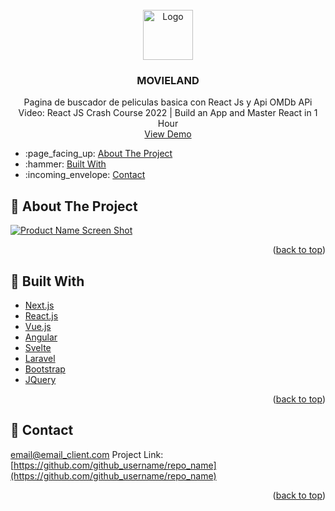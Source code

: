 <div id="top"></div>

<!-- PROJECT LOGO -->
<br />
<div align="center">
  <a href="https://github.com/github_username/repo_name">
    <img src="https://talent2win.com/wp-content/uploads/2021/09/LogoDefault.png" alt="Logo" width="80" height="80">
  </a>

<h3 align="center">MOVIELAND</h3>

  <p align="center">
   Pagina de buscador de peliculas basica con React Js y Api OMDb APi
   Video: React JS Crash Course 2022 | Build an App and Master React in 1 Hour
    <br />
    <a href="https://github.com/github_username/repo_name">View Demo</a>
  </p>
</div>


<!-- TABLE OF CONTENTS -->
<div>
  <ul>
    <li>
      :page_facing_up: <a href="#about-the-project">About The Project</a>
     </li>
     <li>
      :hammer: <a href="#built-with">Built With</a>
    </li>
   <li>
     :incoming_envelope: <a href="#contact">Contact</a>
  </li>
    </ul>
</div>



<!-- ABOUT THE PROJECT -->
## :page_facing_up: About The Project

[![Product Name Screen Shot][product-screenshot]](https://example.com)

<!--Here's a blank template to get started: To avoid retyping too much info. Do a search and replace with your text editor for the following: `github_username`, `repo_name`, `twitter_handle`, `linkedin_username`, `email_client`, `email`, `project_title`, `project_description`*-->

<p align="right">(<a href="#top">back to top</a>)</p>



## :hammer: Built With

* [Next.js](https://nextjs.org/)
* [React.js](https://reactjs.org/)
* [Vue.js](https://vuejs.org/)
* [Angular](https://angular.io/)
* [Svelte](https://svelte.dev/)
* [Laravel](https://laravel.com)
* [Bootstrap](https://getbootstrap.com)
* [JQuery](https://jquery.com)

<p align="right">(<a href="#top">back to top</a>)</p>


<!-- CONTACT -->
## :incoming_envelope: Contact

email@email_client.com
Project Link: [https://github.com/github_username/repo_name](https://github.com/github_username/repo_name)

<p align="right">(<a href="#top">back to top</a>)</p>




<!-- MARKDOWN LINKS & IMAGES -->
<!-- https://www.markdownguide.org/basic-syntax/#reference-style-links -->
[contributors-shield]: https://img.shields.io/github/contributors/github_username/repo_name.svg?style=for-the-badge
[contributors-url]: https://github.com/github_username/repo_name/graphs/contributors
[license-url]: https://github.com/github_username/repo_name/blob/master/LICENSE.txt
[linkedin-shield]: https://img.shields.io/badge/-LinkedIn-black.svg?style=for-the-badge&logo=linkedin&colorB=555
[linkedin-url]: https://linkedin.com/in/linkedin_username
[product-screenshot]: images/screenshot.png

